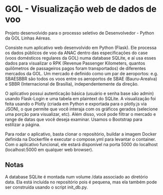 # GOL - Visualização web de dados de voo

Projeto desenvolvido para o processo seletivo de Desenvolvedor - Python da GOL Linhas Aéreas.

Consiste num aplicativo web desenvolvido em Python (Flask). Ele processa os dados públicos de voo da ANAC dentro das especificações do case (voos domésticos regulares da GOL) numa database SQLite, e aí usa esses dados para visualizar o RPK (Revenue Passenger Kilometers, quantos quilômetros de passageiros pagos foram transportados) de diferentes mercados da GOL. Um mercado é definido como um par de aeroportos: e.g. SBAESBBR são todos os voos entre os aeroportos de SBAE (Bauru-Arealva) e SBBR (Internacional de Brasília), independentemente da direção.

O aplicativo possui autenticação básica (usuário e senha base são admin) usando Flask-Login e uma tabela em plaintext do SQLite. A visualização foi feita usando o Plotly (criada em Python e exportada para o plotly.js via JSON), o que permite que você interaja com os gráficos gerados (selecione uma porção para visualizar, etc). Além disso, você pode filtrar o mercado e range de datas que você deseja examinar. Usamos o Bootstrap para estilizar a página.

Para rodar o aplicativo, basta clonar o repositório, buildar a imagem Docker definida na Dockerfile e executar o compose.yml para levantar o container. Com o aplicativo funcional, ele estará disponível na porta 5000 do localhost (localhost:5000 em qualquer web browser).

## Notas

A database SQLite é montada num volume /data associado ao diretório data. Ela está incluída no repositório pois é pequena, mas ela também pode ser construída usando o script init_db.py.

